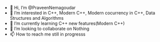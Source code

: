 - 👋 Hi, I’m @PraveenNemagoudar
- 👀 I’m interested in C++, Modern C++, Modern cocurrency in C++, Data Structures and Algorithms 
- 🌱 I’m currently learning C++ new features(Modern C++)
- 💞️ I’m looking to collaborate on Nothing
- 📫 How to reach me still in progresss

<!---
PraveenNemagoudar/PraveenNemagoudar is a ✨ special ✨ repository because its `README.md` (this file) appears on your GitHub profile.
You can click the Preview link to take a look at your changes.
--->
